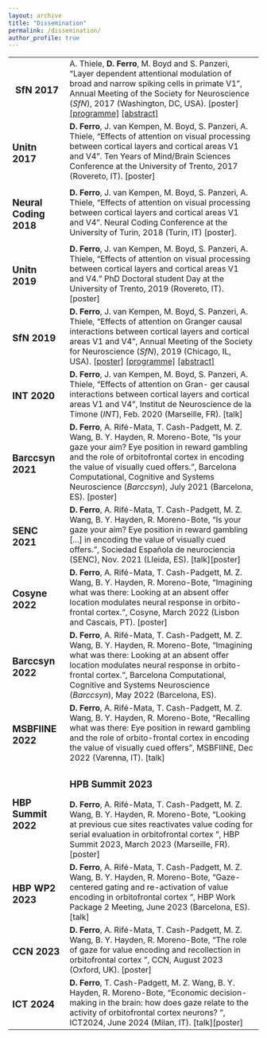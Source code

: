 ```yaml
---
layout: archive
title: "Dissemination"
permalink: /dissemination/
author_profile: true
---
```


<table style="border:none !important;">
<tr style="border:none !important;">
 <td style="border:none !important; text-align:center !important;"><h3>SfN 2017</h3></td>
 <td style="border:none !important;">
 A. Thiele, <b>D. Ferro</b>, M. Boyd and S. Panzeri, “Layer dependent attentional modulation of broad and narrow spiking cells in primate V1”, Annual Meeting of the Society for Neuroscience (<i>SfN</i>), 2017 (Washington, DC, USA). [poster] <a href="/abstracts/ProgrammeSFN2017.pdf" type="application/pdf" target="_blank">[programme]</a> <a href="/abstracts/AbstractSFN2017.pdf" type="application/pdf" target="_blank">[abstract]</a>
</td>
</tr>
<tr style="border:none !important;"><td style="border:none !important;"><h3>Unitn 2017</h3></td><td style="border:none !important;">
<b>D. Ferro</b>, J. van Kempen, M. Boyd, S. Panzeri, A. Thiele, “Effects of attention on visual
processing between cortical layers and cortical areas V1 and V4”. Ten Years of Mind/Brain
Sciences Conference at the University of Trento, 2017 (Rovereto, IT). [poster]
</td>
</tr>
<tr style="border:none !important;"><td style="border:none !important;"><h3>Neural Coding 2018</h3></td><td style="border:none !important;">
<b>D. Ferro</b>, J. van Kempen, M. Boyd, S. Panzeri, A. Thiele, “Effects of attention on visual
processing between cortical layers and cortical areas V1 and V4”. Neural Coding Conference at the University of Turin, 2018 (Turin, IT) [poster].
</td>
</tr>
<tr style="border:none !important;"><td style="border:none !important;"><h3>Unitn 2019</h3></td><td style="border:none !important;">
<b>D. Ferro</b>, J. van Kempen, M. Boyd, S. Panzeri, A. Thiele, “Effects of attention on visual
processing between cortical layers and cortical areas V1 and V4.” PhD Doctoral student Day
at the University of Trento, 2019 (Rovereto, IT). [poster]
</td>
</tr>
<tr style="border:none !important;"><td style="border:none !important;"><h3>SfN 2019</h3></td><td style="border:none !important;">
<b>D. Ferro</b>, J. van Kempen, M. Boyd, S. Panzeri, A. Thiele, “Effects of attention on Granger
causal interactions between cortical layers and cortical areas V1 and V4”, Annual Meeting of
the Society for Neuroscience (<i>SfN</i>), 2019 (Chicago, IL, USA). <a href="/abstracts/PosterSfN2019.pdf" type="application/pdf" target="_blank">[poster]</a> <a href="/abstracts/ProgrammeSFN2019.pdf" type="application/pdf" target="_blank">[programme]</a> 
<a href="/abstracts/AbstractSFN2019.pdf" type="application/pdf" target="_blank">[abstract]</a>
</td>
</tr>
<tr style="border:none !important;"><td style="border:none !important;"><h3>INT 2020</h3></td><td style="border:none !important;">
<b>D. Ferro</b>, J. van Kempen, M. Boyd, S. Panzeri, A. Thiele, “Effects of attention on Gran-
ger causal interactions between cortical layers and cortical areas V1 and V4”, Institut de
Neuroscience de la Timone (<i>INT</i>), Feb. 2020 (Marseille, FR). [talk]
</td>
</tr>
<tr style="border:none !important;"><td style="border:none !important;"><h3>Barccsyn 2021</h3></td><td style="border:none !important;">
<b>D. Ferro</b>, A. Rifé-Mata, T. Cash-Padgett, M. Z. Wang, B. Y. Hayden, R. Moreno-Bote,
“Is your gaze your aim? Eye position in reward gambling and the role of orbitofrontal cortex in
encoding the value of visually cued offers.”, Barcelona Computational, Cognitive and Systems Neuroscience (<i>Barccsyn</i>), July 2021 (Barcelona, ES). [poster]
</td style="border:none !important;">
</tr>
<tr style="border:none !important;"><td style="border:none !important;"><h3>SENC 2021</h3></td><td style="border:none !important;">
<b>D. Ferro</b>, A. Rifé-Mata, T. Cash-Padgett, M. Z. Wang, B. Y. Hayden, R. Moreno-Bote,
“Is your gaze your aim? Eye position in reward gambling [...] in encoding the value of visually
cued offers.”, Sociedad Española de neurociencia (SENC), Nov. 2021 (Lleida, ES). [talk][poster]
</td>
</tr>
<tr style="border:none !important;"><td style="border:none !important;"><h3>Cosyne 2022</h3></td><td style="border:none !important;">
<b>D. Ferro</b>, A. Rifé-Mata, T. Cash-Padgett, M. Z. Wang, B. Y. Hayden, R. Moreno-Bote,
“Imagining what was there: Looking at an absent offer location modulates neural response in
orbito-frontal cortex.”, Cosyne, March 2022 (Lisbon and Cascais, PT). [poster]
</td>
</tr>
<tr style="border:none !important;"><td style="border:none !important;"><h3>Barccsyn 2022</h3></td><td style="border:none !important;">
<b>D. Ferro</b>, A. Rifé-Mata, T. Cash-Padgett, M. Z. Wang, B. Y. Hayden, R. Moreno-Bote,
“Imagining what was there: Looking at an absent offer location modulates neural response in
orbito-frontal cortex.”, Barcelona Computational, Cognitive and Systems Neuroscience (<i>Barccsyn</i>), May 2022 (Barcelona, ES).
</td>
</tr>
<tr style="border:none !important;"><td style="border:none !important;"><h3>MSBFIINE 2022</h3></td><td style="border:none !important;">
<b>D. Ferro</b>, A. Rifé-Mata, T. Cash-Padgett, M. Z. Wang, B. Y. Hayden, R. Moreno-Bote,
“Recalling what was there: Eye position in reward gambling and the role of orbito-frontal cortex
in encoding the value of visually cued offers”, MSBFIINE, Dec 2022 (Varenna, IT). [talk]
</td>
</tr>
<tr style="border:none !important;"><td style="border:none !important;"><h3>HBP Summit 2022</h3></td><td style="border:none !important;">
<h3>HPB Summit 2023</h3> 
<b>D. Ferro</b>, A. Rifé-Mata, T. Cash-Padgett, M. Z. Wang, B. Y. Hayden, R. Moreno-Bote,
“Looking at previous cue sites reactivates value coding for serial evaluation in orbitofrontal
cortex ”, HBP Summit 2023, March 2023 (Marseille, FR). [poster]
</td>
</tr>
<tr style="border:none !important;"><td style="border:none !important;"><h3>HBP WP2 2023</h3></td><td style="border:none !important;">
<b>D. Ferro</b>, A. Rifé-Mata, T. Cash-Padgett, M. Z. Wang, B. Y. Hayden, R. Moreno-Bote,
“Gaze-centered gating and re-activation of value encoding in orbitofrontal cortex ”,
HBP Work Package 2 Meeting, June 2023 (Barcelona, ES). [talk]
</td>
</tr>
<tr style="border:none !important;"><td style="border:none !important;"><h3>CCN 2023</h3></td><td style="border:none !important;">
<b>D. Ferro</b>, A. Rifé-Mata, T. Cash-Padgett, M. Z. Wang, B. Y. Hayden, R. Moreno-Bote,
“The role of gaze for value encoding and recollection in orbitofrontal cortex ”,
CCN, August 2023 (Oxford, UK). [poster]
</td>
</tr>
<tr style="border:none !important;"><td style="border:none !important;"><h3>ICT 2024</h3></td><td style="border:none !important;">
<b>D. Ferro</b>, T. Cash-Padgett, M. Z. Wang, B. Y. Hayden, R. Moreno-Bote,
“Economic decision-making in the brain: how does gaze relate to the activity of orbitofrontal
cortex neurons? ”, ICT2024, June 2024 (Milan, IT). [talk][poster]
</tr>
</table>
